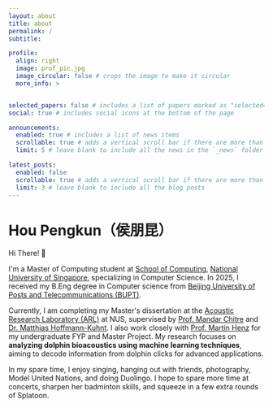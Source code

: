 ```yaml
---
layout: about
title: about
permalink: /
subtitle: 

profile:
  align: right
  image: prof_pic.jpg
  image_circular: false # crops the image to make it circular
  more_info: >


selected_papers: false # includes a list of papers marked as "selected={true}"
social: true # includes social icons at the bottom of the page

announcements:
  enabled: true # includes a list of news items
  scrollable: true # adds a vertical scroll bar if there are more than 3 news items
  limit: 5 # leave blank to include all the news in the `_news` folder

latest_posts:
  enabled: false
  scrollable: true # adds a vertical scroll bar if there are more than 3 new posts items
  limit: 3 # leave blank to include all the blog posts
---
```

# Hou Pengkun（侯朋昆）
Hi There! 👋

I'm a Master of Computing student at [School of Computing](https://www.comp.nus.edu.sg), [National University of Singapore](https://www.nus.edu.sg), specializing in Computer Science. In 2025, I received my B.Eng degree in Computer science from [Beijing University of Posts and Telecommunications (BUPT)](http://www.bupt.edu.cn).

Currently, I am completing my Master's dissertation at the [Acoustic Research Laboratory (ARL)](https://arl.nus.edu.sg) at NUS, supervised by [Prof. Mandar Chitre](http://www.chitre.net) and [Dr. Matthias Hoffmann-Kuhnt](https://arl.nus.edu.sg/people/matthias-hoffmann-kuhnt/). I also work closely with [Prof. Martin Henz](https://www.comp.nus.edu.sg/~henz/) for my undergraduate FYP and Master Project. My research focuses on **analyzing dolphin bioacoustics using machine learning techniques**, aiming to decode information from dolphin clicks for advanced applications.

In my spare time, I enjoy singing, hanging out with friends, photography, Model United Nations, and doing Duolingo. I hope to spare more time at concerts, sharpen her badminton skills, and squeeze in a few extra rounds of Splatoon.